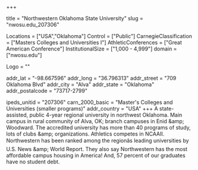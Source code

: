 
+++

title = "Northwestern Oklahoma State University"
slug = "nwosu.edu_207306"

Locations = ["USA","Oklahoma"]
Control = ["Public"]
CarnegieClassification = ["Masters Colleges and Universities I"]
AthleticConferences = ["Great American Conference"]
InstitutionalSize = ["1,000 - 4,999"]
domain = ["nwosu.edu"]

Logo = ""

addr_lat = "-98.667596"
addr_long = "36.796313"
addr_street = "709 Oklahoma Blvd"
addr_city = "Alva"
addr_state = "Oklahoma"
addr_postalcode = "73717-2799"

ipeds_unitid = "207306"
carn_2000_basic = "Master's Colleges and Universities (smaller programs)"
addr_country = "USA"
+++
    A state-assisted, public 4-year regional university in northwest Oklahoma. Main campus in rural community of Alva, OK; branch campuses in Enid &amp;amp; Woodward. The accredited university has more than 40 programs of study, lots of clubs &amp;amp; organizations. Athletics competes in NCAAII. Northwestern has been ranked among the regionâs leading universities by U.S. News &amp;amp; World Report. They also say Northwestern has the most affordable campus housing in America! And, 57 percent of our graduates have no student debt.
